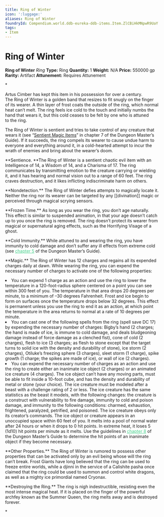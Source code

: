 ```yaml
---
title: Ring of Winter
icon: ':luggage:'
aliases: Ring of Winter
foundryId: Compendium.world.ddb-eureka-ddb-items.Item.ZlCBiHkMNpwR9UaY
tags:
- Item
---
```


# Ring of Winter

**Ring of Winter**
_Ring_
**Type:** Ring
**Quantity:** 1
**Weight:** N/A
**Price:** 550000 gp
**Rarity:** Artifact
**Attunement:** Requires Attunement

*<p class="Core-Styles_Core-Body">Artus Cimber has kept this item in his possession for over a century. The <span class="Serif-Character-Style_Italic-Serif">Ring of Winter</span> is a golden band that resizes to fit snugly on the finger of its wearer. A thin layer of frost coats the outside of the ring, which normal heat can’t melt. The ring feels ice cold to the touch and initially numbs the hand that wears it, but this cold ceases to be felt by one who is attuned to <span class="No-Break">the ring.</span></p>
<p class="Core-Styles_Core-Body">The <span class="Serif-Character-Style_Italic-Serif">Ring of Winter</span> is sentient and tries to take control of any creature that wears it (see “<a href="https://www.dndbeyond.com/compendium/rules/dmg/sentient-magic-items-artifacts">Sentient Magic Items</a>” in chapter 7 of the <span class="Serif-Character-Style_Italic-Serif">Dungeon Master’s Guide</span>). If it succeeds, the ring compels its wearer to cause undue harm to everyone and everything around it, in a cold-hearted attempt to incur the wrath of enemies and bring about the wear<span class="No-Break">er’s doom.</span></p>
<p class="Core-Styles_Core-Body">**<span class="Serif-Character-Style_Bold-Italic-Serif">Sentience. </span>**The <span class="Serif-Character-Style_Italic-Serif">Ring of Winter</span> is a sentient chaotic evil item with an Intelligence of 14, a Wisdom of 14, and a Charisma of 17. The ring communicates by transmitting emotion to the creature carrying or wielding it, and it has hearing and normal vision out to a range of 60 feet. The ring craves destruction, and it likes inflicting indiscriminate harm <span class="No-Break">on others.</span></p>
<p class="Core-Styles_Core-Body">**<span class="Serif-Character-Style_Bold-Italic-Serif">Nondetection.</span>** The <span class="Serif-Character-Style_Italic-Serif">Ring of Winter</span> defies attempts to magically locate it. Neither the ring nor its wearer can be targeted by any [[divination]] magic or perceived through magical scryin<span class="No-Break">g sensors.</span></p>
<p class="Core-Styles_Core-Body">**<span class="Serif-Character-Style_Bold-Italic-Serif">Frozen Time.</span>** As long as you wear the ring, you don’t age naturally. This effect is similar to suspended animation, in that your age doesn’t catch up to you once the ring is removed. The ring doesn’t protect its wearer from magical or supernatural aging effects, such as the Horrifying Visage o<span class="No-Break">f a ghost.</span></p>
<p class="Core-Styles_Core-Body">**<span class="Serif-Character-Style_Bold-Italic-Serif">Cold Immunity.</span>** While attuned to and wearing the ring, you have immunity to cold damage and don’t suffer any ill effects from extreme cold (see <span style="color:#47d18c"><a style="color:#47d18c" href="https://www.dndbeyond.com/compendium/rules/dmg/adventure-environments#ExtremeCold">chapter 5</a></span> of the <span class="Serif-Character-Style_Italic-Serif">D</span><span class="Serif-Character-Style_Italic-Serif">ungeon Master</span><span class="No-Break"><span class="Serif-Character-Style_Italic-Serif">’s Guide</span></span><span class="No-Break">).</span></p>
<p class="Core-Styles_Core-Body--Extra-Space-After-"><span class="Serif-Character-Style_Bold-Italic-Serif">**Magic.** </span>The <span class="Serif-Character-Style_Italic-Serif">Ring of Winter</span> has 12 charges and regains all its expended charges daily at dawn. While wearing the ring, you can expend the necessary number of charges to activate one of the following p<span class="No-Break">roperties:</span></p>
<li class="Core-Styles_Core-Bulleted">You can expend 1 charge as an action and use the ring to lower the temperature in a 120-foot-radius sphere centered on a point you can see within 300 feet of you. The temperature in that area drops 20 degrees per minute, to a minimum of –30 degrees Fahrenheit. Frost and ice begin to form on surfaces once the temperature drops below 32 degrees. This effect is permanent unless you use the ring to end it as an action, at which point the temperature in the area returns to normal at a rate of 10 degrees p<span class="No-Break">er minute.</span></li>
<li class="Core-Styles_Core-Bulleted">You can cast one of the following spells from the ring (spell save DC 17) by expending the necessary number of charges: <span class="Serif-Character-Style_Italic-Serif">Bigby’s hand</span> (2 charges; the hand is made of ice, is immune to cold damage, and deals bludgeoning damage instead of force damage as a clenched fist), <span class="Serif-Character-Style_Italic-Serif">cone of cold </span>(2 charges), <span class="Serif-Character-Style_Italic-Serif">flesh to ice </span>(3 charges; as <span class="Serif-Character-Style_Italic-Serif">flesh to stone </span>except that the target turns to solid ice with the density and durability of stone), <span class="Serif-Character-Style_Italic-Serif">ice storm </span>(2 charges), <span class="Serif-Character-Style_Italic-Serif">Otiluke’s freezing sphere</span> (3 charges), <span class="Serif-Character-Style_Italic-Serif">sleet storm</span> (1 charge), <span class="Serif-Character-Style_Italic-Serif">spike growth </span>(1 charge; the spikes are made of ice), or <span class="Serif-Character-Style_Italic-Serif">wall of ice</span> (2 <span class="No-Break">charges).</span></li>
<li class="Core-Styles_Core-Bulleted-Last">You can expend the necessary number of charges as an action and use the ring to create either an inanimate ice object (2 charges) or an animated ice creature (4 charges). The ice object can’t have any moving parts, must be able to fit inside a 10-foot cube, and has the density and durability of metal or stone (your choice). The ice creature must be modeled after a beast with a challenge rating of 2 or less. The ice creature has the same statistics as the beast it models, with the following changes: the creature is a construct with vulnerability to fire damage, immunity to cold and poison damage, and immunity to the following conditions: charmed, exhaustion, frightened, paralyzed, petrified, and poisoned. The ice creature obeys only its creator’s commands. The ice object or creature appears in an unoccupied space within 60 feet of you. It melts into a pool of normal water after 24 hours or when it drops to 0 hit points. In extreme heat, it loses 5 (1d10) hit points per minute as it melts. Use the guidelines in <span style="color:#47d18c"><a style="color:#47d18c" href="https://www.dndbeyond.com/compendium/rules/dmg/running-the-game#Objects">chapter 8</a></span> of the<span class="Serif-Character-Style_Italic-Serif"> Dungeon Master’s Guide</span> to determine the hit points of an inanimate object if they become <span class="No-Break">necessary.</span></li>

<p class="Core-Styles_Core-Body"><span class="Serif-Character-Style_Bold-Italic-Serif">**Other Properties.** </span>The <span class="Serif-Character-Style_Italic-Serif">Ring of Winter</span> is rumored to possess other properties that can be activated only by an evil being whose will the ring can’t break. Frost Giants have long believed that the ring can be used to freeze entire worlds, while a djinni in the service of a Calishite pasha once claimed that the ring could be used to summon and control white dragons, as well as a mighty ice primordial name<span class="No-Break">d Cryonax.</span></p>
<p class="Core-Styles_Core-Body">**<span class="Serif-Character-Style_Bold-Italic-Serif">Destroying the Ring.</span>** The ring is nigh indestructible, resisting even the most intense magical heat. If it is placed on the finger of the powerful archfey known as the Summer Queen, the ring melts away and is destroye<span class="No-Break">d forever.</span></p>*